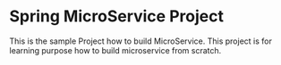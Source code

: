 # Spring MicroService Project

This is the sample Project how to build MicroService.
This project is for learning purpose how to build microservice from scratch.